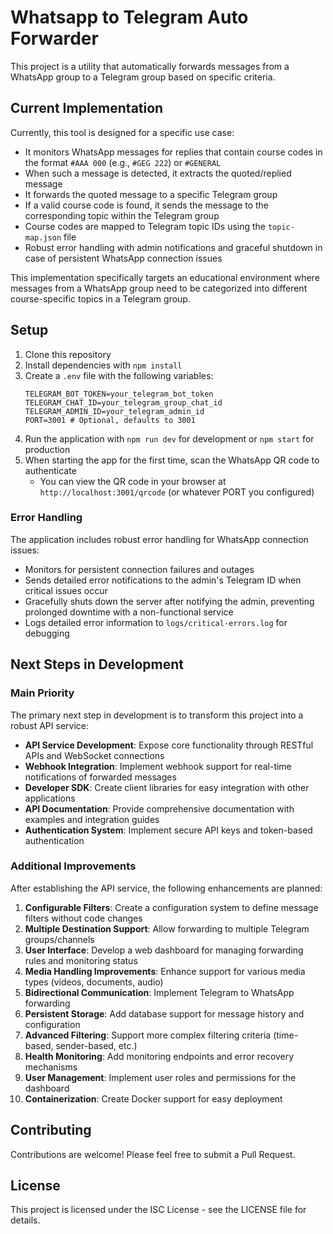 # Whatsapp to Telegram Auto Forwarder

This project is a utility that automatically forwards messages from a WhatsApp group to a Telegram group based on specific criteria.

## Current Implementation

Currently, this tool is designed for a specific use case:

- It monitors WhatsApp messages for replies that contain course codes in the format `#AAA 000` (e.g., `#GEG 222`) or `#GENERAL`
- When such a message is detected, it extracts the quoted/replied message
- It forwards the quoted message to a specific Telegram group
- If a valid course code is found, it sends the message to the corresponding topic within the Telegram group
- Course codes are mapped to Telegram topic IDs using the `topic-map.json` file
- Robust error handling with admin notifications and graceful shutdown in case of persistent WhatsApp connection issues

This implementation specifically targets an educational environment where messages from a WhatsApp group need to be categorized into different course-specific topics in a Telegram group.

## Setup

1. Clone this repository
2. Install dependencies with `npm install`
3. Create a `.env` file with the following variables:
   ```
   TELEGRAM_BOT_TOKEN=your_telegram_bot_token
   TELEGRAM_CHAT_ID=your_telegram_group_chat_id
   TELEGRAM_ADMIN_ID=your_telegram_admin_id
   PORT=3001 # Optional, defaults to 3001
   ```
4. Run the application with `npm run dev` for development or `npm start` for production
5. When starting the app for the first time, scan the WhatsApp QR code to authenticate
   - You can view the QR code in your browser at `http://localhost:3001/qrcode` (or whatever PORT you configured)

### Error Handling

The application includes robust error handling for WhatsApp connection issues:

- Monitors for persistent connection failures and outages
- Sends detailed error notifications to the admin's Telegram ID when critical issues occur
- Gracefully shuts down the server after notifying the admin, preventing prolonged downtime with a non-functional service
- Logs detailed error information to `logs/critical-errors.log` for debugging

## Next Steps in Development

### Main Priority

The primary next step in development is to transform this project into a robust API service:

- **API Service Development**: Expose core functionality through RESTful APIs and WebSocket connections
- **Webhook Integration**: Implement webhook support for real-time notifications of forwarded messages
- **Developer SDK**: Create client libraries for easy integration with other applications
- **API Documentation**: Provide comprehensive documentation with examples and integration guides
- **Authentication System**: Implement secure API keys and token-based authentication

### Additional Improvements

After establishing the API service, the following enhancements are planned:

1. **Configurable Filters**: Create a configuration system to define message filters without code changes
2. **Multiple Destination Support**: Allow forwarding to multiple Telegram groups/channels
3. **User Interface**: Develop a web dashboard for managing forwarding rules and monitoring status
4. **Media Handling Improvements**: Enhance support for various media types (videos, documents, audio)
5. **Bidirectional Communication**: Implement Telegram to WhatsApp forwarding
6. **Persistent Storage**: Add database support for message history and configuration
7. **Advanced Filtering**: Support more complex filtering criteria (time-based, sender-based, etc.)
8. **Health Monitoring**: Add monitoring endpoints and error recovery mechanisms
9. **User Management**: Implement user roles and permissions for the dashboard
10. **Containerization**: Create Docker support for easy deployment

## Contributing

Contributions are welcome! Please feel free to submit a Pull Request.

## License

This project is licensed under the ISC License - see the LICENSE file for details.

